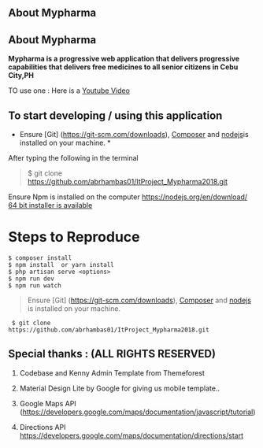 
## About Mypharma




## About Mypharma

**Mypharma is a progressive  web application that delivers progressive capabilities that delivers free medicines to all senior citizens in Cebu City,PH** 

TO use one : Here is a 
[Youtube Video](https://www.youtube.com/watch?v=MxTaDhwJDLg)



## To start developing / using this application 

 * Ensure [Git] (https://git-scm.com/downloads), [Composer](https://getcomposer.org/) and [nodejs](https://nodejs.org/en/)is installed on your machine. *


After typing the following in the terminal

> $ git clone  https://github.com/abrhambas01/ItProject_Mypharma2018.git

Ensure Npm is installed on the computer https://nodejs.org/en/download/ [64 bit installer is available](https://nodejs.org/dist/v8.10.0/node-v8.10.0-x64.msi)

# Steps to Reproduce 


```
$ composer install
$ npm install  or yarn install
$ php artisan serve <options> 
$ npm run dev 
$ npm run watch

```

> Ensure [Git] (https://git-scm.com/downloads), [Composer](https://getcomposer.org/) and [nodejs](https://nodejs.org/en/) is installed on your machine. 





``` $ git clone  https://github.com/abrhambas01/ItProject_Mypharma2018.git```

## Special thanks : (ALL RIGHTS RESERVED)




1. Codebase and Kenny Admin Template from Themeforest

2. Material Design Lite by Google for giving us mobile template..

3. Google Maps API (https://developers.google.com/maps/documentation/javascript/tutorial)

4. Directions API https://developers.google.com/maps/documentation/directions/start













